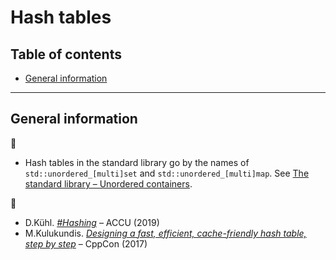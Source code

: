 # Hash tables <!-- omit in toc -->

## Table of contents <!-- omit in toc -->

- [General information](#general-information)

---

## General information

:memo:

- Hash tables in the standard library go by the names of `std::unordered_[multi]set` and `std::unordered_[multi]map`. See [The standard library &ndash; Unordered containers](../cpp/std_library.md#unordered-containers).

:movie_camera:

- D.K&uuml;hl. [*#Hashing*](https://www.youtube.com/watch?v=CJsQSIp7-Ig) &ndash; ACCU (2019)
- M.Kulukundis. [*Designing a fast, efficient, cache-friendly hash table, step by step*](https://www.youtube.com/watch?v=CJsQSIp7-Ig) &ndash; CppCon (2017)

<!--

https://cs.uwaterloo.ca/research/tr/1986/CS-86-14.pdf
http://codecapsule.com/2013/11/11/robin-hood-hashing/
https://arxiv.org/pdf/1809.04339.pdf

-->
